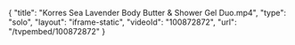 {
    "title": "Korres Sea Lavender Body Butter &amp; Shower Gel Duo.mp4",
    "type": "solo",
    "layout": "iframe-static",
    "videoId": "100872872",
    "url": "\/tvpembed\/100872872"
}
